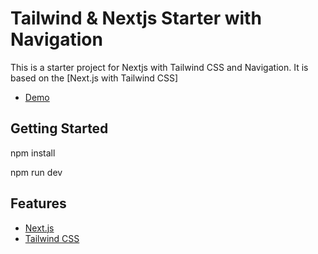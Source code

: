 # Tailwind & Nextjs Starter with Navigation

This is a starter project for Nextjs with Tailwind CSS and Navigation. It is based on the [Next.js with Tailwind CSS]

- [Demo](https://next-tailwind-starter-with-navigation.vercel.app/)

## Getting Started

npm install

npm run dev

## Features

- [Next.js](https://nextjs.org/)
- [Tailwind CSS](https://tailwindcss.com/)
